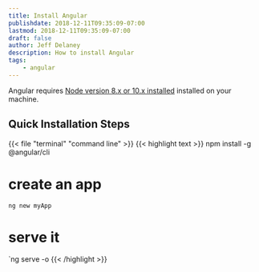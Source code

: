 ```yaml
---
title: Install Angular
publishdate: 2018-12-11T09:35:09-07:00
lastmod: 2018-12-11T09:35:09-07:00
draft: false
author: Jeff Delaney
description: How to install Angular
tags: 
    - angular
---
```


Angular requires [Node version 8.x or 10.x installed](/snippets/install-nodejs/) installed on your machine.

## Quick Installation Steps

{{< file "terminal" "command line" >}}
{{< highlight text >}}
npm install -g @angular/cli

# create an app
`ng new myApp`

# serve it
`ng serve -o
{{< /highlight >}}
